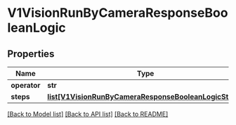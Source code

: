 # V1VisionRunByCameraResponseBooleanLogic

## Properties
Name | Type | Description | Notes
------------ | ------------- | ------------- | -------------
**operator** | **str** |  | [optional] 
**steps** | [**list[V1VisionRunByCameraResponseBooleanLogicSteps]**](V1VisionRunByCameraResponseBooleanLogicSteps.md) |  | [optional] 

[[Back to Model list]](../README.md#documentation-for-models) [[Back to API list]](../README.md#documentation-for-api-endpoints) [[Back to README]](../README.md)


